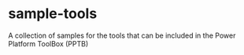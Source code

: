# sample-tools
A collection of samples for the tools that can be included in the Power Platform ToolBox (PPTB)
